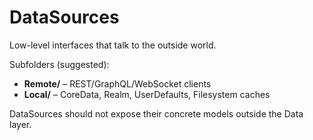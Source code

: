 # DataSources

Low-level interfaces that talk to the outside world.

Subfolders (suggested):

- **Remote/** – REST/GraphQL/WebSocket clients
- **Local/** – CoreData, Realm, UserDefaults, Filesystem caches

DataSources should not expose their concrete models outside the Data layer.
